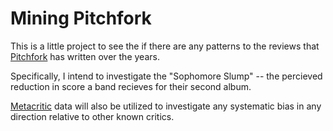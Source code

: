 Mining Pitchfork
=====================

This is a little project to see the if there are any patterns to the reviews that [Pitchfork](http://pitchfork.com) has written over the years.

Specifically, I intend to investigate the "Sophomore Slump" -- the percieved reduction in score a band recieves for their second album.

[Metacritic](http://metacritic.com) data will also be utilized to investigate any systematic bias in any direction relative to other known critics.

